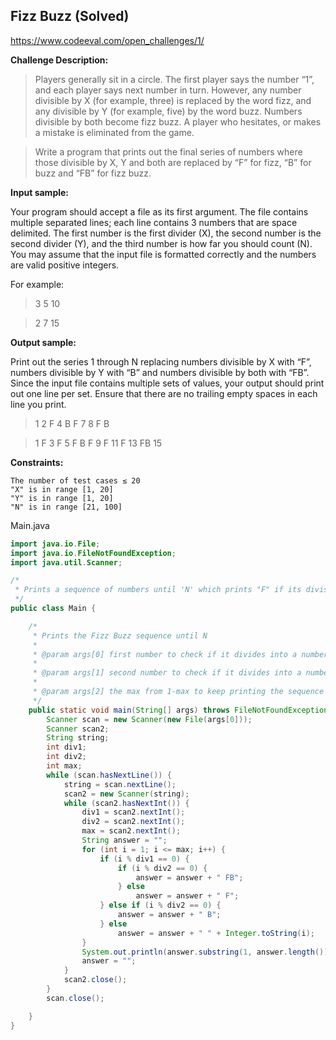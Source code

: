 Fizz Buzz (**Solved**)
--------------------------
https://www.codeeval.com/open_challenges/1/

**Challenge Description:**

>Players generally sit in a circle. The first player says the number “1”, and each player says next number in turn. However, any number divisible by X (for example, three) is replaced by the word fizz, and any divisible by Y (for example, five) by the word buzz. Numbers divisible by both become fizz buzz. A player who hesitates, or makes a mistake is eliminated from the game.

>Write a program that prints out the final series of numbers where those divisible by X, Y and both are replaced by “F” for fizz, “B” for buzz and “FB” for fizz buzz.

**Input sample:**

Your program should accept a file as its first argument. The file contains multiple separated lines; each line contains 3 numbers that are space delimited. The first number is the first divider (X), the second number is the second divider (Y), and the third number is how far you should count (N). You may assume that the input file is formatted correctly and the numbers are valid positive integers.

For example:

>3 5 10

>2 7 15

**Output sample:**

Print out the series 1 through N replacing numbers divisible by X with “F”, numbers divisible by Y with “B” and numbers divisible by both with “FB”. Since the input file contains multiple sets of values, your output should print out one line per set. Ensure that there are no trailing empty spaces in each line you print.

>1 2 F 4 B F 7 8 F B

>1 F 3 F 5 F B F 9 F 11 F 13 FB 15

**Constraints:**

    The number of test cases ≤ 20
    "X" is in range [1, 20]
    "Y" is in range [1, 20]
    "N" is in range [21, 100]

Main.java
```java
import java.io.File;
import java.io.FileNotFoundException;
import java.util.Scanner;

/*
 * Prints a sequence of numbers until 'N' which prints "F" if its divisible by int 'A' and prints "B" if divisible by int 'B' and "FB" if divisible by both.
 */
public class Main {

	/*
	 * Prints the Fizz Buzz sequence until N
	 * 
	 * @param args[0] first number to check if it divides into a number.
	 * 
	 * @param args[1] second number to check if it divides into a number.
	 * 
	 * @param args[2] the max from 1-max to keep printing the sequence for.
	 */
	public static void main(String[] args) throws FileNotFoundException {
		Scanner scan = new Scanner(new File(args[0]));
		Scanner scan2;
		String string;
		int div1;
		int div2;
		int max;
		while (scan.hasNextLine()) {
			string = scan.nextLine();
			scan2 = new Scanner(string);
			while (scan2.hasNextInt()) {
				div1 = scan2.nextInt();
				div2 = scan2.nextInt();
				max = scan2.nextInt();
				String answer = "";
				for (int i = 1; i <= max; i++) {
					if (i % div1 == 0) {
						if (i % div2 == 0) {
							answer = answer + " FB";
						} else
							answer = answer + " F";
					} else if (i % div2 == 0) {
						answer = answer + " B";
					} else
						answer = answer + " " + Integer.toString(i);
				}
				System.out.println(answer.substring(1, answer.length()));
				answer = "";
			}
			scan2.close();
		}
		scan.close();

	}
}
```
